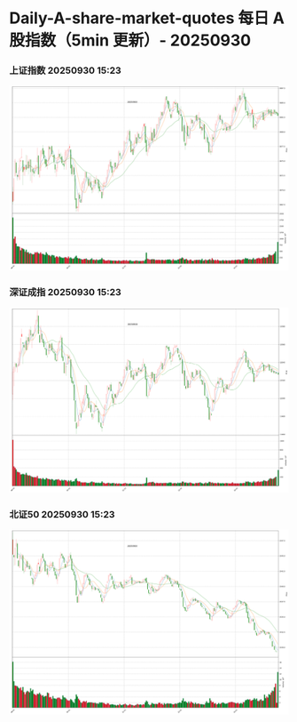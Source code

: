 
# Daily-A-share-market-quotes 每日 A 股指数（5min 更新）- 20250930

### 上证指数 20250930 15:23
![](./fig/2025/9/20250930-sh000001.png)

### 深证成指 20250930 15:23
![](./fig/2025/9/20250930-sz399001.png)

### 北证50 20250930 15:23
![](./fig/2025/9/20250930-bj899050.png)
